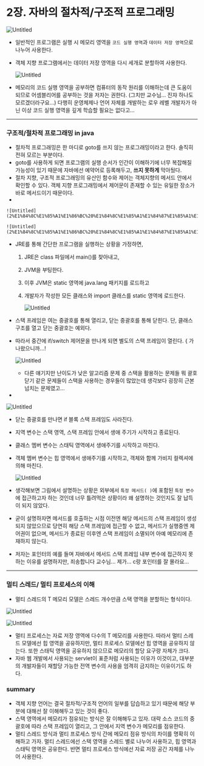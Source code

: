 # 2장. 자바의 절차적/구조적 프로그래밍

![Untitled](2%E1%84%8C%E1%85%A1%E1%86%BC%20%E1%84%8C%E1%85%A1%E1%84%87%E1%85%A1%E1%84%8B%E1%85%B4%20%E1%84%8C%E1%85%A5%E1%86%AF%E1%84%8E%E1%85%A1%E1%84%8C%E1%85%A5%E1%86%A8%20%E1%84%80%E1%85%AE%E1%84%8C%E1%85%A9%E1%84%8C%E1%85%A5%E1%86%A8%20%E1%84%91%E1%85%B3%E1%84%85%E1%85%A9%E1%84%80%E1%85%B3%E1%84%85%E1%85%A2%E1%84%86%E1%85%B5%E1%86%BC%207a9cb7cec5e64f81b1cab4a2edac9e4b/Untitled.png)

- 일반적인 프로그램은 실행 시 메모리 영역을 `코드 실행 영역`과 `데이터 저장 영역`으로 나누어 사용한다.
- 객체 지향 프로그램에서는 데이터 저장 영역을 다시 세개로 분할하여 사용한다.
    
    ![Untitled](2%E1%84%8C%E1%85%A1%E1%86%BC%20%E1%84%8C%E1%85%A1%E1%84%87%E1%85%A1%E1%84%8B%E1%85%B4%20%E1%84%8C%E1%85%A5%E1%86%AF%E1%84%8E%E1%85%A1%E1%84%8C%E1%85%A5%E1%86%A8%20%E1%84%80%E1%85%AE%E1%84%8C%E1%85%A9%E1%84%8C%E1%85%A5%E1%86%A8%20%E1%84%91%E1%85%B3%E1%84%85%E1%85%A9%E1%84%80%E1%85%B3%E1%84%85%E1%85%A2%E1%84%86%E1%85%B5%E1%86%BC%207a9cb7cec5e64f81b1cab4a2edac9e4b/Untitled%201.png)
    
- 메모리의 코드 실행 영역을 공부하면 컴퓨터의 동작 원리를 이해하는데 큰 도움이 되므로 어셈블리어를 공부하는 것을 저자는 권한다. (그치만 교수님… 진쟈 하나도 모르겠더라구요…) 다행히 운영체제나 언어 자체를 개발하는 로우 레벨 개발자가 아닌 이상 코드 실행 영역을 깊게 학습할 필요는 없다고…

---

### 구조적/절차적 프로그래밍 in java

- 절차적 프로그래밍은 한 마디로 goto를 쓰지 않는 프로그래밍이라고 한다. 솔직히 전혀 모르는 부분이다.
- goto를 사용하게 되면 프로그램의 실행 순서가 인간이 이해하기에 너무 복잡해질 가능성이 있기 때문에 자바에선 예약어로 등록해두고, **쓰지 못하게** 막아뒀다.
- 절차 지향, 구조적 프로그래밍의 유산인 함수와 제어는 객체지향의 메서드 안에서 확인할 수 있다. 객체 지향 프로그래밍에서 제어문이 존재할 수 있는 유일한 장소가 바로 메서드이기 때문이다.
- 
    
    ![Untitled](2%E1%84%8C%E1%85%A1%E1%86%BC%20%E1%84%8C%E1%85%A1%E1%84%87%E1%85%A1%E1%84%8B%E1%85%B4%20%E1%84%8C%E1%85%A5%E1%86%AF%E1%84%8E%E1%85%A1%E1%84%8C%E1%85%A5%E1%86%A8%20%E1%84%80%E1%85%AE%E1%84%8C%E1%85%A9%E1%84%8C%E1%85%A5%E1%86%A8%20%E1%84%91%E1%85%B3%E1%84%85%E1%85%A9%E1%84%80%E1%85%B3%E1%84%85%E1%85%A2%E1%84%86%E1%85%B5%E1%86%BC%207a9cb7cec5e64f81b1cab4a2edac9e4b/Untitled%202.png)
    
    ![Untitled](2%E1%84%8C%E1%85%A1%E1%86%BC%20%E1%84%8C%E1%85%A1%E1%84%87%E1%85%A1%E1%84%8B%E1%85%B4%20%E1%84%8C%E1%85%A5%E1%86%AF%E1%84%8E%E1%85%A1%E1%84%8C%E1%85%A5%E1%86%A8%20%E1%84%80%E1%85%AE%E1%84%8C%E1%85%A9%E1%84%8C%E1%85%A5%E1%86%A8%20%E1%84%91%E1%85%B3%E1%84%85%E1%85%A9%E1%84%80%E1%85%B3%E1%84%85%E1%85%A2%E1%84%86%E1%85%B5%E1%86%BC%207a9cb7cec5e64f81b1cab4a2edac9e4b/Untitled%203.png)
    
- JRE를 통해 간단한 프로그램을 실행하는 상황을 가정하면,
    1. JRE은 class 파일에서 main()를 찾아내고, 
    2. JVM을 부팅한다. 
    3. 이후 JVM은 static 영역에 java.lang 패키지를 로드하고
    4. 개발자가 작성한 모든 클래스와 import 클래스를 static 영역에 로드한다.
        
        ![Untitled](2%E1%84%8C%E1%85%A1%E1%86%BC%20%E1%84%8C%E1%85%A1%E1%84%87%E1%85%A1%E1%84%8B%E1%85%B4%20%E1%84%8C%E1%85%A5%E1%86%AF%E1%84%8E%E1%85%A1%E1%84%8C%E1%85%A5%E1%86%A8%20%E1%84%80%E1%85%AE%E1%84%8C%E1%85%A9%E1%84%8C%E1%85%A5%E1%86%A8%20%E1%84%91%E1%85%B3%E1%84%85%E1%85%A9%E1%84%80%E1%85%B3%E1%84%85%E1%85%A2%E1%84%86%E1%85%B5%E1%86%BC%207a9cb7cec5e64f81b1cab4a2edac9e4b/Untitled%204.png)
        
- 스택 프레임은 여는 중괄호를 통해 열리고, 닫는 중괄호를 통해 닫힌다. 단, 클래스 구조를 열고 닫는 중괄호는 예외다.
- 따라서 중간에 if/switch 제어문을 만나게 되면 별도의 스택 프레임이 열린다. { 가 나왔으니까…!
    
    ![Untitled](2%E1%84%8C%E1%85%A1%E1%86%BC%20%E1%84%8C%E1%85%A1%E1%84%87%E1%85%A1%E1%84%8B%E1%85%B4%20%E1%84%8C%E1%85%A5%E1%86%AF%E1%84%8E%E1%85%A1%E1%84%8C%E1%85%A5%E1%86%A8%20%E1%84%80%E1%85%AE%E1%84%8C%E1%85%A9%E1%84%8C%E1%85%A5%E1%86%A8%20%E1%84%91%E1%85%B3%E1%84%85%E1%85%A9%E1%84%80%E1%85%B3%E1%84%85%E1%85%A2%E1%84%86%E1%85%B5%E1%86%BC%207a9cb7cec5e64f81b1cab4a2edac9e4b/Untitled%205.png)
    
    - 다른 얘기지만 난이도가 낮은 알고리즘 문제 중 스택을 활용하는 문제들 뭐 괄호 닫기 같은 문제들이 스택을 사용하는 경우들이 많았는데 생각보다 굉장히 근본 넘치는 문제였고…
- 

![Untitled](2%E1%84%8C%E1%85%A1%E1%86%BC%20%E1%84%8C%E1%85%A1%E1%84%87%E1%85%A1%E1%84%8B%E1%85%B4%20%E1%84%8C%E1%85%A5%E1%86%AF%E1%84%8E%E1%85%A1%E1%84%8C%E1%85%A5%E1%86%A8%20%E1%84%80%E1%85%AE%E1%84%8C%E1%85%A9%E1%84%8C%E1%85%A5%E1%86%A8%20%E1%84%91%E1%85%B3%E1%84%85%E1%85%A9%E1%84%80%E1%85%B3%E1%84%85%E1%85%A2%E1%84%86%E1%85%B5%E1%86%BC%207a9cb7cec5e64f81b1cab4a2edac9e4b/Untitled%206.png)

- 닫는 중괄호를 만나면 if 블록 스택 프레임도 사라진다.
- 지역 변수는 스택 영역, 스택 프레임 안에서 생애 주기가 시작하고 종료된다.
- 클래스 멤버 변수는 스태틱 영역에서 생애주기를 시작하고 마친다.
- 객체 멤버 변수는 힙 영역에서 생애주기를 시작하고, 객체와 함께 가비지 컬렉셔에 의해 마친다.
    
    ![Untitled](2%E1%84%8C%E1%85%A1%E1%86%BC%20%E1%84%8C%E1%85%A1%E1%84%87%E1%85%A1%E1%84%8B%E1%85%B4%20%E1%84%8C%E1%85%A5%E1%86%AF%E1%84%8E%E1%85%A1%E1%84%8C%E1%85%A5%E1%86%A8%20%E1%84%80%E1%85%AE%E1%84%8C%E1%85%A9%E1%84%8C%E1%85%A5%E1%86%A8%20%E1%84%91%E1%85%B3%E1%84%85%E1%85%A9%E1%84%80%E1%85%B3%E1%84%85%E1%85%A2%E1%84%86%E1%85%B5%E1%86%BC%207a9cb7cec5e64f81b1cab4a2edac9e4b/Untitled%207.png)
    
- 생각해보면 그림에서 설명하는 상황은 외부에서 `특정 메서드( )`에 포함된 `특정 변수`에 접근하고자 하는 것인데 너무 틀려먹은 상황이라 왜 설명하는 것인지도 잘 납득이 되지 않았다.
- 굳이 설명하자면 메서드를 호출하는 시점 이전엔 해당 메서드의 스택 프레임이 생성되지 않았으므로 당연히 해당 스택 프레임에 접근할 수 없고, 메서드가 실행중엔 제어권이 없으며, 메서드가 종료된 이후엔 스택 프레임이 소멸되어 아예 메모리에 존재하지 않는다.
- 저자는 포인터의 예를 들며 자바에서 메서드 스택 프레임 내부 변수에 접근하지 못하는 이유를 설명하지만, 죄송합니다 교수님… 제가… c랑 포인터를 잘 몰라요…

---

### 멀티 스레드/ 멀티 프로세스의 이해

- 멀티 스레드의 T 메모리 모델은 스레드 개수만큼 스택 영역을 분할하는 형식이다.

![Untitled](2%E1%84%8C%E1%85%A1%E1%86%BC%20%E1%84%8C%E1%85%A1%E1%84%87%E1%85%A1%E1%84%8B%E1%85%B4%20%E1%84%8C%E1%85%A5%E1%86%AF%E1%84%8E%E1%85%A1%E1%84%8C%E1%85%A5%E1%86%A8%20%E1%84%80%E1%85%AE%E1%84%8C%E1%85%A9%E1%84%8C%E1%85%A5%E1%86%A8%20%E1%84%91%E1%85%B3%E1%84%85%E1%85%A9%E1%84%80%E1%85%B3%E1%84%85%E1%85%A2%E1%84%86%E1%85%B5%E1%86%BC%207a9cb7cec5e64f81b1cab4a2edac9e4b/Untitled%208.png)

![Untitled](2%E1%84%8C%E1%85%A1%E1%86%BC%20%E1%84%8C%E1%85%A1%E1%84%87%E1%85%A1%E1%84%8B%E1%85%B4%20%E1%84%8C%E1%85%A5%E1%86%AF%E1%84%8E%E1%85%A1%E1%84%8C%E1%85%A5%E1%86%A8%20%E1%84%80%E1%85%AE%E1%84%8C%E1%85%A9%E1%84%8C%E1%85%A5%E1%86%A8%20%E1%84%91%E1%85%B3%E1%84%85%E1%85%A9%E1%84%80%E1%85%B3%E1%84%85%E1%85%A2%E1%84%86%E1%85%B5%E1%86%BC%207a9cb7cec5e64f81b1cab4a2edac9e4b/Untitled%209.png)

- 멀티 프로세스는 자료 저장 영역에 다수의 T 메모리를 사용한다. 따라서 멀티 스레드 모델에선 힙 영역을 공유하지만, 멀티 프로세스 모델에선 힙 영역을 공유하지 않는다. 또한 스태틱 영역을 공유하지 않으므로 메모리의 할당 요구량 자체가 크다.
- 자바 웹 개발에서 사용되는 servlet이 표준처럼 사용되는 이유가 이것이고, 대부분의 개발자들이 재할당 가능한 전역 변수의 사용을 엄격히 금지하는 이유이기도 하다.

### summary

- 객체 지향 언어는 결국 절차적/구조적 언어의 일부를 답습하고 있기 때문에 해당 부분에 대해선 잘 이해해두고 있는 것이 좋다.
- 스택 영역에서 메모리가 점유되는 방식은 잘 이해해두고 있자. 대략 소스 코드의 중괄호에 따라 스택 프레임이 열리고, 그 안에서 지역 변수가 메모리를 점유한다.
- 멀티 스레드 방식과 멀티 프로세스 방식 간에 메모리 점유 방식의 차이를 명확히 이해하고 가자. 멀티 스레드에선 스택 영역을 스레드 별로 나누어 사용하고, 힙 영역과 스태틱 영역은 공유한다. 반면 멀티 프로세스 방식에선 자료 저장 공간 자체를 나누어 사용한다.